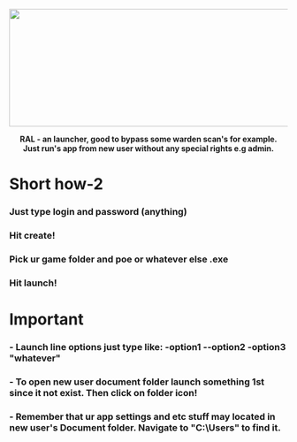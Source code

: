 <p align="center">
  <img width="878" height="213" src="https://i.imgur.com/5MdAciQ.png">
  
</p>
<p align="center">
  <b>RAL - an launcher, good to bypass some warden scan's for example. <br>Just run's app from new user without any special rights e.g admin.</b><br>
</p>
<h1> Short how-2 </h1> 

### Just type login and password (anything)
### Hit create!
### Pick ur game folder and poe or whatever else .exe 
### Hit launch!

<h1> Important </h1> 

### - Launch line options just type like: -option1 --option2 -option3 "whatever"
### - To open new user document folder launch something 1st since it not exist. Then click on folder icon!
### - Remember that ur app settings and etc stuff may located in new user's Document folder. Navigate to "C:\Users" to find it.
